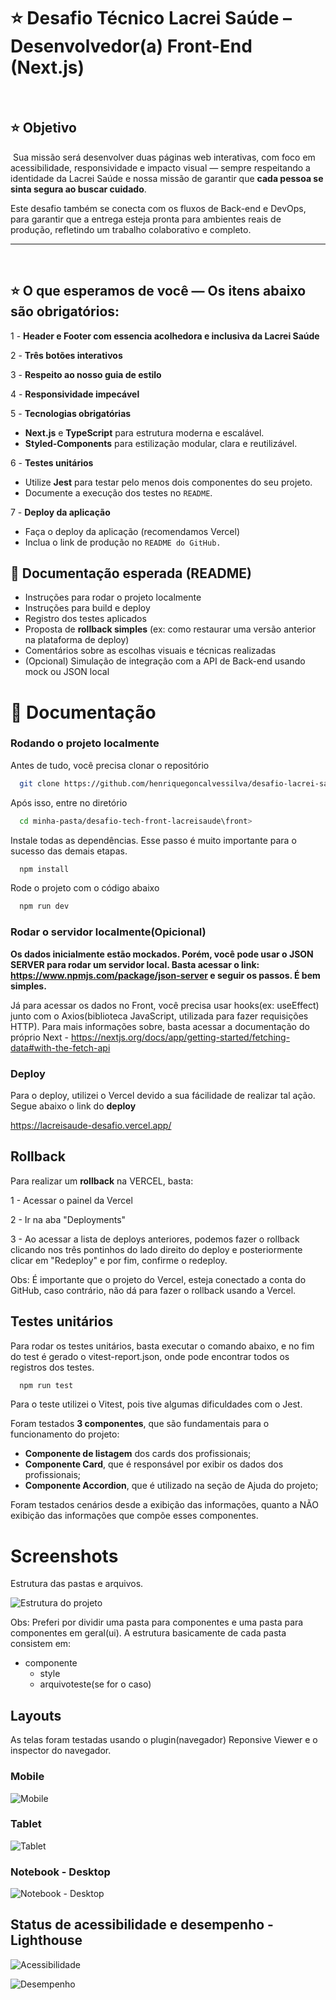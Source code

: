 # ⭐ Desafio Técnico Lacrei Saúde – Desenvolvedor(a) Front-End (Next.js)

​

## ⭐ Objetivo

​
Sua missão será desenvolver duas páginas web interativas, com foco em acessibilidade, responsividade e impacto visual — sempre respeitando a identidade da Lacrei Saúde e nossa missão de garantir que **cada pessoa se sinta segura ao buscar cuidado**.

Este desafio também se conecta com os fluxos de Back-end e DevOps, para garantir que a entrega esteja pronta para ambientes reais de produção, refletindo um trabalho colaborativo e completo.
​

---

​

## ⭐ O que esperamos de você — Os itens abaixo são obrigatórios:

1 - **Header e Footer com essencia acolhedora e inclusiva da Lacrei Saúde**

2 - **Três botões interativos**

3 - **Respeito ao nosso guia de estilo**

4 - **Responsividade impecável**

5 - **Tecnologias obrigatórias**

-   **Next.js** e **TypeScript** para estrutura moderna e escalável.
-   **Styled-Components** para estilização modular, clara e reutilizável.

6 - **Testes unitários**

-   Utilize **Jest** para testar pelo menos dois componentes do seu projeto.
-   Documente a execução dos testes no `README`.

7 - **Deploy da aplicação**

-   Faça o deploy da aplicação (recomendamos Vercel)
-   Inclua o link de produção no `README do GitHub.`
    ​

## 📝 Documentação esperada (README)

-   Instruções para rodar o projeto localmente
-   Instruções para build e deploy
-   Registro dos testes aplicados
-   Proposta de **rollback simples** (ex: como restaurar uma versão anterior na plataforma de deploy)
-   Comentários sobre as escolhas visuais e técnicas realizadas
-   (Opcional) Simulação de integração com a API de Back-end usando mock ou JSON local

# 📝 Documentação

### Rodando o projeto localmente

Antes de tudo, você precisa clonar o repositório

```bash
  git clone https://github.com/henriquegoncalvessilva/desafio-lacrei-saude
```

Após isso, entre no diretório

```bash
  cd minha-pasta/desafio-tech-front-lacreisaude\front>
```

Instale todas as dependências. Esse passo é muito importante para o sucesso das demais etapas.

```bash
  npm install
```

Rode o projeto com o código abaixo

```bash
  npm run dev
```

### Rodar o servidor localmente(Opicional)

**Os dados inicialmente estão mockados. Porém, você pode usar o JSON SERVER para rodar um servidor local. Basta acessar o link: https://www.npmjs.com/package/json-server e seguir os passos. É bem simples.**

Já para acessar os dados no Front, você precisa usar hooks(ex: useEffect) junto com o Axios(biblioteca JavaScript, utilizada para fazer requisições HTTP). Para mais informações sobre, basta acessar a documentação do próprio Next - https://nextjs.org/docs/app/getting-started/fetching-data#with-the-fetch-api

### Deploy

Para o deploy, utilizei o Vercel devido a sua fácilidade de realizar tal ação. Segue abaixo o link do **deploy**

https://lacreisaude-desafio.vercel.app/

## Rollback

Para realizar um **rollback** na VERCEL, basta:

1 - Acessar o painel da Vercel

2 - Ir na aba "Deployments"

3 - Ao acessar a lista de deploys anteriores, podemos fazer o rollback clicando nos três pontinhos do lado direito do deploy e posteriormente clicar em "Redeploy" e por fim, confirme o redeploy.

Obs: É importante que o projeto do Vercel, esteja conectado a conta do GitHub, caso contrário, não dá para fazer o rollback usando a Vercel.

## Testes unitários

Para rodar os testes unitários, basta executar o comando abaixo, e no fim do test é gerado o vitest-report.json, onde pode encontrar todos os registros dos testes.

```bash
  npm run test
```

Para o teste utilizei o Vitest, pois tive algumas dificuldades com o Jest.

Foram testados **3 componentes**, que são fundamentais para o funcionamento do projeto:

-   **Componente de listagem** dos cards dos profissionais;
-   **Componente Card**, que é responsável por exibir os dados dos profissionais;
-   **Componente Accordion**, que é utilizado na seção de Ajuda do projeto;

Foram testados cenários desde a exibição das informações, quanto a NÃO exibição das informações que compõe esses componentes.

# Screenshots

Estrutura das pastas e arquivos.

![Estrutura do projeto](https://i.ibb.co/d0xf91Wb/Captura-de-tela-2025-06-20-160908.png)

Obs: Preferi por dividir uma pasta para componentes e uma pasta para componentes em geral(ui). A estrutura basicamente de cada pasta consistem em:

-   componente
    -   style
    -   arquivoteste(se for o caso)

## Layouts

As telas foram testadas usando o plugin(navegador) Reponsive Viewer e o inspector do navegador.

### Mobile

![Mobile](./screenshots/01.png)

### Tablet

![Tablet](./screenshots/02.png)

### Notebook - Desktop

![Notebook - Desktop](./screenshots/03.png)

## Status de acessibilidade e desempenho - Lighthouse

![Acessibilidade](./screenshots/acessibilidade_stats.png)

![Desempenho](./screenshots/performance_stats.png)
